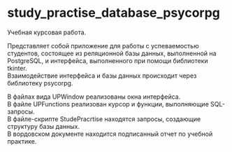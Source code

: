 # study_practise_database_psycorpg

Учебная курсовая работа.

Представляет собой приложение для работы с успеваемостью студентов, состоящее из реляционной базы данных, выполненной на PostgreSQL, и интерфейса, выполненного при помощи библиотеки tkinter. <br> Взаимодействие интерфейса и базы данных происходит через библиотеку psycorpg.

В файлах вида UP<Something>Window реализованы окна интерфейса. <br>
В файле UPFunctions реализован курсор и функции, выполняющие SQL-запросы. <br>
В файле-скрипте StudePracrtise находятся запросы, создающие структуру базы данных. <br>
В вордовском документе находится подписанный отчет по учебной практике. <br>
